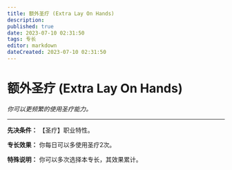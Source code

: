 ```yaml
---
title: 额外圣疗 (Extra Lay On Hands)
description: 
published: true
date: 2023-07-10 02:31:50
tags: 专长
editor: markdown
dateCreated: 2023-07-10 02:31:50
---
```


# 额外圣疗 (Extra Lay On Hands)

_你可以更频繁的使用圣疗能力。_

* * *

**先决条件：** 【圣疗】职业特性。

**专长效果：** 你每日可以多使用圣疗2次。

**特殊说明：** 你可以多次选择本专长，其效果累计。

